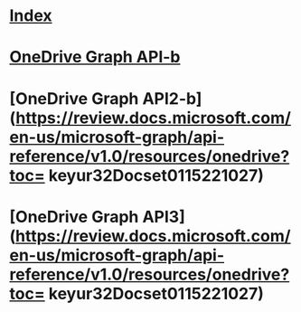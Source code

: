 # [Index](index.md)
# [OneDrive Graph API-b](https://docs.microsoft.com/microsoft-graph/api-reference/v1.0/resources/onedrive)
# [OneDrive Graph API2-b](https://review.docs.microsoft.com/en-us/microsoft-graph/api-reference/v1.0/resources/onedrive?toc= keyur32Docset0115221027)
# [OneDrive Graph API3](https://review.docs.microsoft.com/en-us/microsoft-graph/api-reference/v1.0/resources/onedrive?toc= keyur32Docset0115221027)
